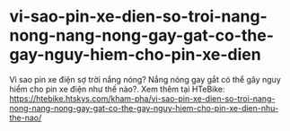 # vi-sao-pin-xe-dien-so-troi-nang-nong-nang-nong-gay-gat-co-the-gay-nguy-hiem-cho-pin-xe-dien
Vì sao pin xe điện sợ trời nắng nóng? Nắng nóng gay gắt có thể gây nguy hiểm cho pin xe điện như thế nào?. Xem thêm tại HTeBike: https://htebike.htskys.com/kham-pha/vi-sao-pin-xe-dien-so-troi-nang-nong-nang-nong-gay-gat-co-the-gay-nguy-hiem-cho-pin-xe-dien-nhu-the-nao/
